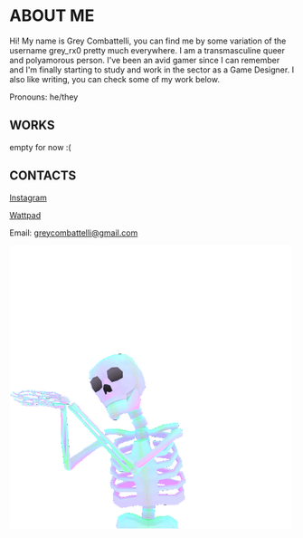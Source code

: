# ABOUT ME

Hi! My name is Grey Combattelli, you can find me by some variation of the username grey_rx0 pretty much everywhere. I am a transmasculine queer and polyamorous person. I've been an avid gamer since I can remember and I'm finally starting to study and work in the sector as a Game Designer. I also like writing, you can check some of my work below.

Pronouns: he/they 

## WORKS

empty for now :(

## CONTACTS

[Instagram](https://instagram.com/greyrx_0?igshid=ZDdkNTZiNTM=)

[Wattpad](...)

Email: greycombattelli@gmail.com

![image](https://github.com/greyx0/greyx0/blob/main/ezgif-3-0c9c5e934e.gif)
